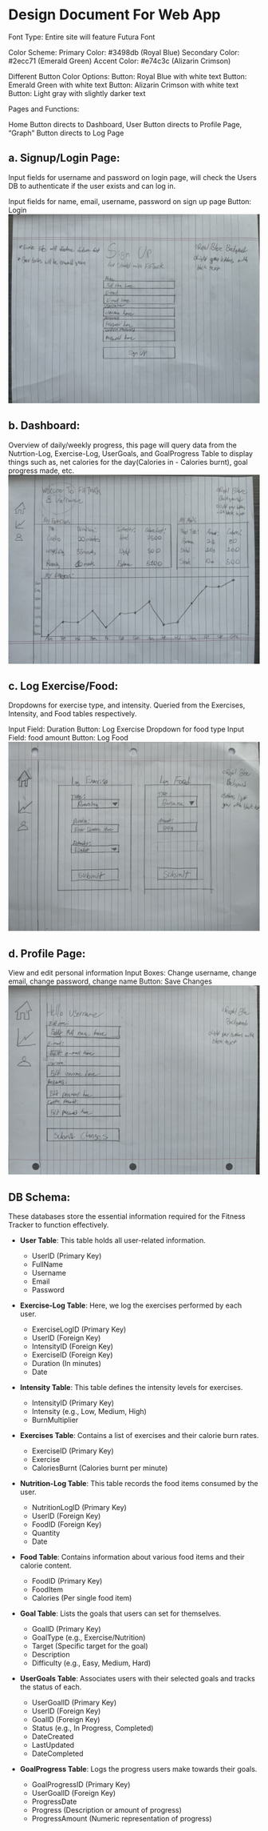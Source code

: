 # Design Document For Web App
Font Type:
Entire site will feature Futura Font

Color Scheme:
Primary Color: #3498db (Royal Blue)
Secondary Color: #2ecc71 (Emerald Green)
Accent Color: #e74c3c (Alizarin Crimson)

Different Button Color Options:
Button: Royal Blue with white text
Button: Emerald Green with white text
Button: Alizarin Crimson with white text
Button: Light gray with slightly darker text

Pages and Functions:

Home Button directs to Dashboard, User Button directs to Profile Page, “Graph” Button directs to Log Page

## a. Signup/Login Page:
Input fields for username and password on login page, will check the Users DB to authenticate if the user exists and can log in.

Input fields for name, email, username, password on sign up page
Button: Login
![*Login Page Concept*](./images/sign-up-page.jpg "Login Page")

## b. Dashboard:
Overview of daily/weekly progress, this page will query data from the Nutrtion-Log, Exercise-Log, UserGoals, and GoalProgress Table to display things such as, net calories for the day(Calories in - Calories burnt), goal progress made, etc.
![*Progress/Goal Page Concept*](./images/progress-page.jpg "Progress/Goal Page")

## c. Log Exercise/Food:
Dropdowns for exercise type, and intensity. Queried from the Exercises, Intensity, and Food tables respectively.

Input Field: Duration
Button: Log Exercise
Dropdown for food type
Input Field: food amount
Button: Log Food
![*Exercise/Food Log Page Concept*](./images/log-page.jpg "Exercise/Food Log Page")


## d. Profile Page:
View and edit personal information
Input Boxes: Change username, change email, change password, change name
Button: Save Changes
![*Settings Page Concept*](./images/settings-page.jpg "Settings Page")


## DB Schema:
These databases store the essential information required for the Fitness Tracker to function effectively.

- **User Table**: This table holds all user-related information.
  - UserID (Primary Key)
  - FullName
  - Username
  - Email
  - Password

- **Exercise-Log Table**: Here, we log the exercises performed by each user.
  - ExerciseLogID (Primary Key)
  - UserID (Foreign Key)
  - IntensityID (Foreign Key)
  - ExerciseID (Foreign Key)
  - Duration (In minutes)
  - Date

- **Intensity Table**: This table defines the intensity levels for exercises.
  - IntensityID (Primary Key)
  - Intensity (e.g., Low, Medium, High)
  - BurnMultiplier

- **Exercises Table**: Contains a list of exercises and their calorie burn rates.
  - ExerciseID (Primary Key)
  - Exercise
  - CaloriesBurnt (Calories burnt per minute)

- **Nutrition-Log Table**: This table records the food items consumed by the user.
  - NutritionLogID (Primary Key)
  - UserID (Foreign Key)
  - FoodID (Foreign Key)
  - Quantity
  - Date

- **Food Table**: Contains information about various food items and their calorie content.
  - FoodID (Primary Key)
  - FoodItem
  - Calories (Per single food item)

- **Goal Table**: Lists the goals that users can set for themselves.
  - GoalID (Primary Key)
  - GoalType (e.g., Exercise/Nutrition)
  - Target (Specific target for the goal)
  - Description
  - Difficulty (e.g., Easy, Medium, Hard)

- **UserGoals Table**: Associates users with their selected goals and tracks the status of each.
  - UserGoalID (Primary Key)
  - UserID (Foreign Key)
  - GoalID (Foreign Key)
  - Status (e.g., In Progress, Completed)
  - DateCreated
  - LastUpdated
  - DateCompleted

- **GoalProgress Table**: Logs the progress users make towards their goals.
  - GoalProgressID (Primary Key)
  - UserGoalID (Foreign Key)
  - ProgressDate
  - Progress (Description or amount of progress)
  - ProgressAmount (Numeric representation of progress)

